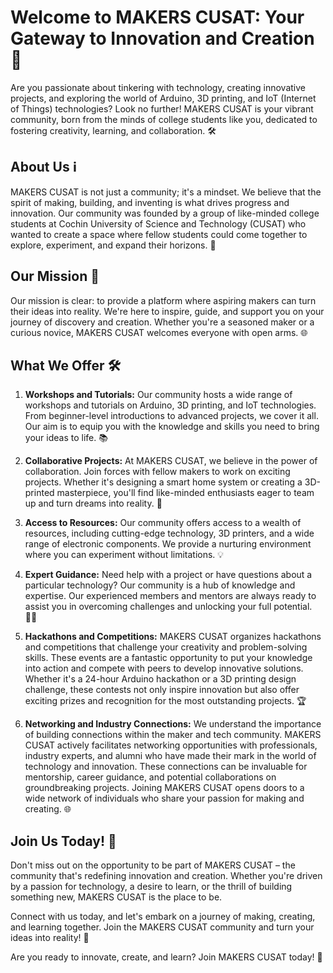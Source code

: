 # Welcome to MAKERS CUSAT: Your Gateway to Innovation and Creation 🚀

Are you passionate about tinkering with technology, creating innovative projects, and exploring the world of Arduino, 3D printing, and IoT (Internet of Things) technologies? Look no further! MAKERS CUSAT is your vibrant community, born from the minds of college students like you, dedicated to fostering creativity, learning, and collaboration. 🛠️

## About Us ℹ️
MAKERS CUSAT is not just a community; it's a mindset. We believe that the spirit of making, building, and inventing is what drives progress and innovation. Our community was founded by a group of like-minded college students at Cochin University of Science and Technology (CUSAT) who wanted to create a space where fellow students could come together to explore, experiment, and expand their horizons. 🌟

## Our Mission 🎯
Our mission is clear: to provide a platform where aspiring makers can turn their ideas into reality. We're here to inspire, guide, and support you on your journey of discovery and creation. Whether you're a seasoned maker or a curious novice, MAKERS CUSAT welcomes everyone with open arms. 🌐

## What We Offer 🛠️
1. **Workshops and Tutorials:** Our community hosts a wide range of workshops and tutorials on Arduino, 3D printing, and IoT technologies. From beginner-level introductions to advanced projects, we cover it all. Our aim is to equip you with the knowledge and skills you need to bring your ideas to life. 📚

2. **Collaborative Projects:** At MAKERS CUSAT, we believe in the power of collaboration. Join forces with fellow makers to work on exciting projects. Whether it's designing a smart home system or creating a 3D-printed masterpiece, you'll find like-minded enthusiasts eager to team up and turn dreams into reality. 🤝

3. **Access to Resources:** Our community offers access to a wealth of resources, including cutting-edge technology, 3D printers, and a wide range of electronic components. We provide a nurturing environment where you can experiment without limitations. 💡

4. **Expert Guidance:** Need help with a project or have questions about a particular technology? Our community is a hub of knowledge and expertise. Our experienced members and mentors are always ready to assist you in overcoming challenges and unlocking your full potential. 🧑‍🔬

5. **Hackathons and Competitions:** MAKERS CUSAT organizes hackathons and competitions that challenge your creativity and problem-solving skills. These events are a fantastic opportunity to put your knowledge into action and compete with peers to develop innovative solutions. Whether it's a 24-hour Arduino hackathon or a 3D printing design challenge, these contests not only inspire innovation but also offer exciting prizes and recognition for the most outstanding projects. 🏆

6. **Networking and Industry Connections:** We understand the importance of building connections within the maker and tech community. MAKERS CUSAT actively facilitates networking opportunities with professionals, industry experts, and alumni who have made their mark in the world of technology and innovation. These connections can be invaluable for mentorship, career guidance, and potential collaborations on groundbreaking projects. Joining MAKERS CUSAT opens doors to a wide network of individuals who share your passion for making and creating. 🌐

## Join Us Today! 🚀
Don't miss out on the opportunity to be part of MAKERS CUSAT – the community that's redefining innovation and creation. Whether you're driven by a passion for technology, a desire to learn, or the thrill of building something new, MAKERS CUSAT is the place to be.

Connect with us today, and let's embark on a journey of making, creating, and learning together. Join the MAKERS CUSAT community and turn your ideas into reality! 🌟

Are you ready to innovate, create, and learn? Join MAKERS CUSAT today! 🎉
